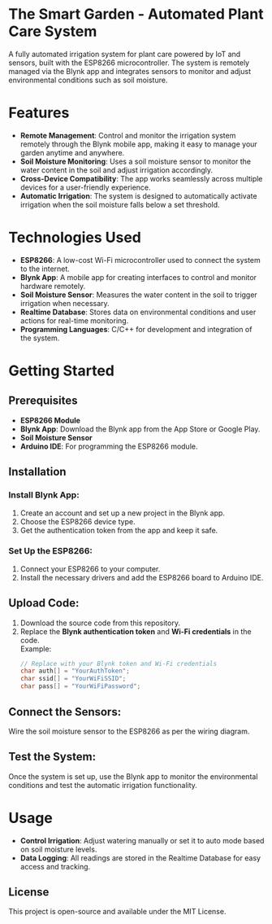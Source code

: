 # The Smart Garden - Automated Plant Care System

A fully automated irrigation system for plant care powered by IoT and sensors, built with the ESP8266 microcontroller. The system is remotely managed via the Blynk app and integrates sensors to monitor and adjust environmental conditions such as soil moisture.

# Features

- **Remote Management**: Control and monitor the irrigation system remotely through the Blynk mobile app, making it easy to manage your garden anytime and anywhere.
- **Soil Moisture Monitoring**: Uses a soil moisture sensor to monitor the water content in the soil and adjust irrigation accordingly.
- **Cross-Device Compatibility**: The app works seamlessly across multiple devices for a user-friendly experience.
- **Automatic Irrigation**: The system is designed to automatically activate irrigation when the soil moisture falls below a set threshold.

# Technologies Used

- **ESP8266**: A low-cost Wi-Fi microcontroller used to connect the system to the internet.
- **Blynk App**: A mobile app for creating interfaces to control and monitor hardware remotely.
- **Soil Moisture Sensor**: Measures the water content in the soil to trigger irrigation when necessary.
- **Realtime Database**: Stores data on environmental conditions and user actions for real-time monitoring.
- **Programming Languages**: C/C++ for development and integration of the system.

# Getting Started

## Prerequisites

- **ESP8266 Module**
- **Blynk App**: Download the Blynk app from the App Store or Google Play.
- **Soil Moisture Sensor**
- **Arduino IDE**: For programming the ESP8266 module.

## Installation

### Install Blynk App:

1. Create an account and set up a new project in the Blynk app.
2. Choose the ESP8266 device type.
3. Get the authentication token from the app and keep it safe.

### Set Up the ESP8266:

1. Connect your ESP8266 to your computer.
2. Install the necessary drivers and add the ESP8266 board to Arduino IDE.

## Upload Code:

1. Download the source code from this repository.
2. Replace the **Blynk authentication token** and **Wi-Fi credentials** in the code.  
   Example:
   ```cpp
   // Replace with your Blynk token and Wi-Fi credentials
   char auth[] = "YourAuthToken";
   char ssid[] = "YourWiFiSSID";
   char pass[] = "YourWiFiPassword";
   ```

## Connect the Sensors:

Wire the soil moisture sensor to the ESP8266 as per the wiring diagram.

## Test the System:

Once the system is set up, use the Blynk app to monitor the environmental conditions and test the automatic irrigation functionality.

# Usage

- **Control Irrigation**: Adjust watering manually or set it to auto mode based on soil moisture levels.
- **Data Logging**: All readings are stored in the Realtime Database for easy access and tracking.

## License

This project is open-source and available under the MIT License.
